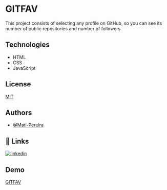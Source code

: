 
# GITFAV

This project consists of selecting any profile on GitHub, so you can see its number of public repositories and number of followers


## Technologies

- HTML
- CSS
- JavaScript
## License

[MIT](https://choosealicense.com/licenses/mit/)


## Authors

- [@Mati-Pereira](https://github.com/Mati-Pereira)


## 🔗 Links
[![linkedin](https://img.shields.io/badge/linkedin-0A66C2?style=for-the-badge&logo=linkedin&logoColor=white)](https://www.linkedin.com/in/matheus-rodrigues-pereira/)


## Demo

[GITFAV](www.google.com.br)

